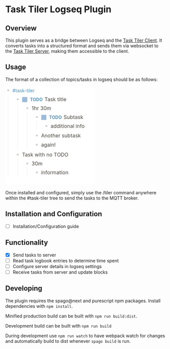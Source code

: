 # Task Tiler Logseq Plugin

## Overview

This plugin serves as a bridge between Logseq and the [Task Tiler Client](../task-tiler-slint/). It converts tasks into a structured format and sends them via websocket to the [Task Tiler Server](../task-tiler-server/), making them accessible to the client.

## Usage
The format of a collection of topics/tasks in logseq should be as follows:

![task tiler logseq format](.github/images/example_format.png)

Once installed and configured, simply use the /tiler command anywhere within the #task-tiler tree to send the tasks to the MQTT broker.

## Installation and Configuration

- [ ]   Installation/Configuration guide

## Functionality

- [x]   Send tasks to server
- [ ]   Read task logbook entries to determine time spent
- [ ]   Configure server details in logseq settings
- [ ]   Receive tasks from server and update blocks

## Developing
The plugin requires the spago@next and purescript npm packages.
Install dependencies with `npm install`.

Minified production build can be built with `npm run build:dist`.

Development build can be built with `npm run build`

During development use `npm run watch` to have webpack watch for changes and automatically build to dist whenever `spago build` is run.

